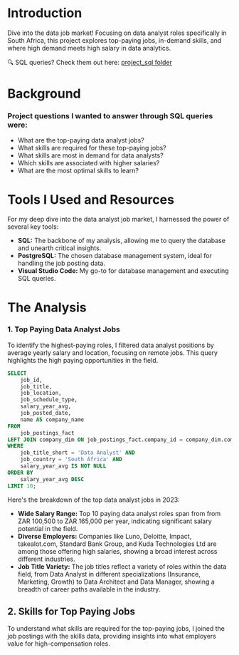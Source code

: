 # Introduction
Dive into the data job market! Focusing on data analyst roles specifically in South Africa, this project explores top-paying jobs, in-demand skills, and  where high demand meets high salary in data analytics.

🔍 SQL queries? Check them out here: [project_sql folder](/project_sql/)

# Background
### Project questions I wanted to answer through SQL queries were:
* What are the top-paying data analyst jobs?
* What skills are required for these top-paying jobs?
* What skills are most in demand for data analysts?
* Which skills are associated with higher salaries?
* What are the most optimal skills to learn?

# Tools I Used and Resources
For my deep dive into the data analyst job market, I harnessed the power of several key tools:
* **SQL:** The backbone of my analysis, allowing me to query the database and unearth critical insights.
* **PostgreSQL:** The chosen database management system, ideal for handling the job posting data.
* **Visual Studio Code:** My go-to for database management and executing SQL queries.

# The Analysis
### 1. Top Paying Data Analyst Jobs
To identify the highest-paying roles, I filtered data analyst positions by average yearly salary and location, focusing on remote jobs. This query highlights the high paying opportunities in the field.


```sql
SELECT	
	job_id,
	job_title,
	job_location,
	job_schedule_type,
	salary_year_avg,
	job_posted_date,
    name AS company_name
FROM
    job_postings_fact
LEFT JOIN company_dim ON job_postings_fact.company_id = company_dim.company_id
WHERE
    job_title_short = 'Data Analyst' AND 
    job_country = 'South Africa' AND 
    salary_year_avg IS NOT NULL
ORDER BY
    salary_year_avg DESC
LIMIT 10;
```

Here's the breakdown of the top data analyst jobs in 2023:

* **Wide Salary Range:** Top 10 paying data analyst roles span from from ZAR 100,500 to ZAR 165,000 per year, indicating significant salary potential in the field.
* **Diverse Employers:** Companies like Luno, Deloitte, Impact, takealot.com, Standard Bank Group, and Kuda Technologies Ltd are among those offering high salaries, showing a broad interest across different industries.
* **Job Title Variety:** The job titles reflect a variety of roles within the data field, from Data Analyst in different specializations (Insurance, Marketing, Growth) to Data Architect and Data Manager, showing a breadth of career paths available in the industry.

## 2. Skills for Top Paying Jobs
To understand what skills are required for the top-paying jobs, I joined the job postings with the skills data, providing insights into what employers value for high-compensation roles.

